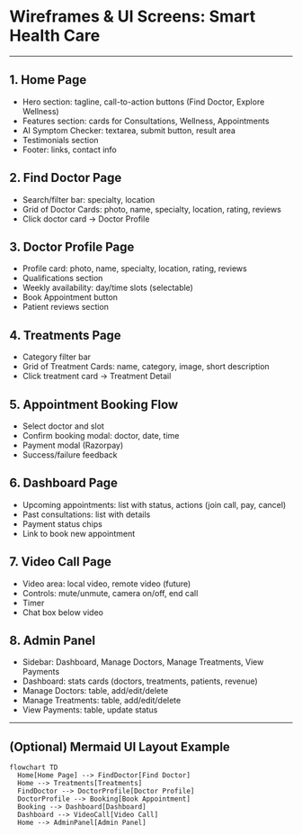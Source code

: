 # Wireframes & UI Screens: Smart Health Care

---

## 1. Home Page
- Hero section: tagline, call-to-action buttons (Find Doctor, Explore Wellness)
- Features section: cards for Consultations, Wellness, Appointments
- AI Symptom Checker: textarea, submit button, result area
- Testimonials section
- Footer: links, contact info

## 2. Find Doctor Page
- Search/filter bar: specialty, location
- Grid of Doctor Cards: photo, name, specialty, location, rating, reviews
- Click doctor card → Doctor Profile

## 3. Doctor Profile Page
- Profile card: photo, name, specialty, location, rating, reviews
- Qualifications section
- Weekly availability: day/time slots (selectable)
- Book Appointment button
- Patient reviews section

## 4. Treatments Page
- Category filter bar
- Grid of Treatment Cards: name, category, image, short description
- Click treatment card → Treatment Detail

## 5. Appointment Booking Flow
- Select doctor and slot
- Confirm booking modal: doctor, date, time
- Payment modal (Razorpay)
- Success/failure feedback

## 6. Dashboard Page
- Upcoming appointments: list with status, actions (join call, pay, cancel)
- Past consultations: list with details
- Payment status chips
- Link to book new appointment

## 7. Video Call Page
- Video area: local video, remote video (future)
- Controls: mute/unmute, camera on/off, end call
- Timer
- Chat box below video

## 8. Admin Panel
- Sidebar: Dashboard, Manage Doctors, Manage Treatments, View Payments
- Dashboard: stats cards (doctors, treatments, patients, revenue)
- Manage Doctors: table, add/edit/delete
- Manage Treatments: table, add/edit/delete
- View Payments: table, update status

---

## (Optional) Mermaid UI Layout Example

```mermaid
flowchart TD
  Home[Home Page] --> FindDoctor[Find Doctor]
  Home --> Treatments[Treatments]
  FindDoctor --> DoctorProfile[Doctor Profile]
  DoctorProfile --> Booking[Book Appointment]
  Booking --> Dashboard[Dashboard]
  Dashboard --> VideoCall[Video Call]
  Home --> AdminPanel[Admin Panel]
``` 